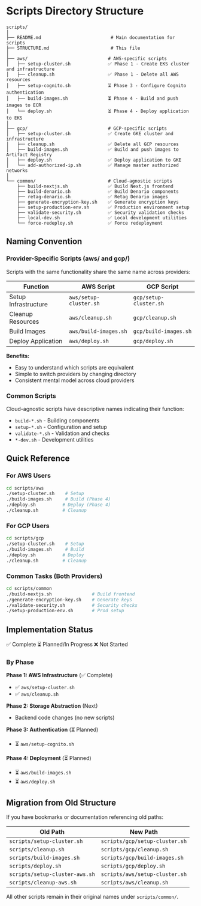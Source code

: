 # Scripts Directory Structure

```
scripts/
│
├── README.md                          # Main documentation for scripts
├── STRUCTURE.md                       # This file
│
├── aws/                              # AWS-specific scripts
│   ├── setup-cluster.sh              ✅ Phase 1 - Create EKS cluster and infrastructure
│   ├── cleanup.sh                    ✅ Phase 1 - Delete all AWS resources
│   ├── setup-cognito.sh              ⏳ Phase 3 - Configure Cognito authentication
│   ├── build-images.sh               ⏳ Phase 4 - Build and push images to ECR
│   └── deploy.sh                     ⏳ Phase 4 - Deploy application to EKS
│
├── gcp/                              # GCP-specific scripts
│   ├── setup-cluster.sh              ✅ Create GKE cluster and infrastructure
│   ├── cleanup.sh                    ✅ Delete all GCP resources
│   ├── build-images.sh               ✅ Build and push images to Artifact Registry
│   ├── deploy.sh                     ✅ Deploy application to GKE
│   └── add-authorized-ip.sh          ✅ Manage master authorized networks
│
└── common/                           # Cloud-agnostic scripts
    ├── build-nextjs.sh               ✅ Build Next.js frontend
    ├── build-denario.sh              ✅ Build Denario components
    ├── retag-denario.sh              ✅ Retag Denario images
    ├── generate-encryption-key.sh    ✅ Generate encryption keys
    ├── setup-production-env.sh       ✅ Production environment setup
    ├── validate-security.sh          ✅ Security validation checks
    ├── local-dev.sh                  ✅ Local development utilities
    └── force-redeploy.sh             ✅ Force redeployment
```

## Naming Convention

### Provider-Specific Scripts (aws/ and gcp/)
Scripts with the same functionality share the same name across providers:

| Function | AWS Script | GCP Script |
|----------|-----------|-----------|
| Setup Infrastructure | `aws/setup-cluster.sh` | `gcp/setup-cluster.sh` |
| Cleanup Resources | `aws/cleanup.sh` | `gcp/cleanup.sh` |
| Build Images | `aws/build-images.sh` | `gcp/build-images.sh` |
| Deploy Application | `aws/deploy.sh` | `gcp/deploy.sh` |

**Benefits:**
- Easy to understand which scripts are equivalent
- Simple to switch providers by changing directory
- Consistent mental model across cloud providers

### Common Scripts
Cloud-agnostic scripts have descriptive names indicating their function:
- `build-*.sh` - Building components
- `setup-*.sh` - Configuration and setup
- `validate-*.sh` - Validation and checks
- `*-dev.sh` - Development utilities

## Quick Reference

### For AWS Users
```bash
cd scripts/aws
./setup-cluster.sh    # Setup
./build-images.sh     # Build (Phase 4)
./deploy.sh          # Deploy (Phase 4)
./cleanup.sh         # Cleanup
```

### For GCP Users
```bash
cd scripts/gcp
./setup-cluster.sh    # Setup
./build-images.sh     # Build
./deploy.sh          # Deploy
./cleanup.sh         # Cleanup
```

### Common Tasks (Both Providers)
```bash
cd scripts/common
./build-nextjs.sh               # Build frontend
./generate-encryption-key.sh    # Generate keys
./validate-security.sh          # Security checks
./setup-production-env.sh       # Prod setup
```

## Implementation Status

✅ Complete
⏳ Planned/In Progress
❌ Not Started

### By Phase

**Phase 1: AWS Infrastructure** (✅ Complete)
- ✅ `aws/setup-cluster.sh`
- ✅ `aws/cleanup.sh`

**Phase 2: Storage Abstraction** (Next)
- Backend code changes (no new scripts)

**Phase 3: Authentication** (⏳ Planned)
- ⏳ `aws/setup-cognito.sh`

**Phase 4: Deployment** (⏳ Planned)
- ⏳ `aws/build-images.sh`
- ⏳ `aws/deploy.sh`

## Migration from Old Structure

If you have bookmarks or documentation referencing old paths:

| Old Path | New Path |
|----------|----------|
| `scripts/setup-cluster.sh` | `scripts/gcp/setup-cluster.sh` |
| `scripts/cleanup.sh` | `scripts/gcp/cleanup.sh` |
| `scripts/build-images.sh` | `scripts/gcp/build-images.sh` |
| `scripts/deploy.sh` | `scripts/gcp/deploy.sh` |
| `scripts/setup-cluster-aws.sh` | `scripts/aws/setup-cluster.sh` |
| `scripts/cleanup-aws.sh` | `scripts/aws/cleanup.sh` |

All other scripts remain in their original names under `scripts/common/`.
